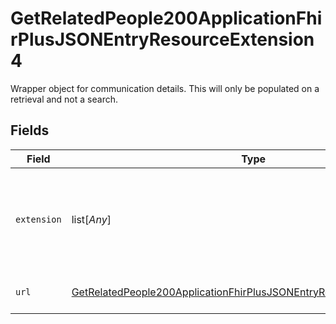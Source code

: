 # GetRelatedPeople200ApplicationFhirPlusJSONEntryResourceExtension4

Wrapper object for communication details. This will only be populated on a retrieval and not a search.


## Fields

| Field                                                                                                                                                                   | Type                                                                                                                                                                    | Required                                                                                                                                                                | Description                                                                                                                                                             |
| ----------------------------------------------------------------------------------------------------------------------------------------------------------------------- | ----------------------------------------------------------------------------------------------------------------------------------------------------------------------- | ----------------------------------------------------------------------------------------------------------------------------------------------------------------------- | ----------------------------------------------------------------------------------------------------------------------------------------------------------------------- |
| `extension`                                                                                                                                                             | list[*Any*]                                                                                                                                                             | :heavy_check_mark:                                                                                                                                                      | Definition of communication extension, The array must have two items, a valueCodeableConcept for the language and a valueBoolean for if an interpreter is required.     |
| `url`                                                                                                                                                                   | [GetRelatedPeople200ApplicationFhirPlusJSONEntryResourceExtension4URL](../../models/operations/getrelatedpeople200applicationfhirplusjsonentryresourceextension4url.md) | :heavy_check_mark:                                                                                                                                                      | Definition of communication extension.                                                                                                                                  |